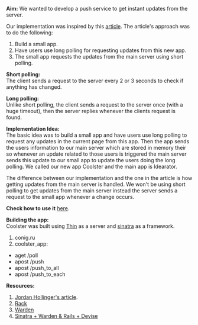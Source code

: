 **Aim:**
We wanted to develop a push service to get instant updates from the server.

Our implementation was inspired by this [article](http://jordanhollinger.com/2011/05/15/writing-an-ajax-long-polling-server-in-ruby-part-1). The article's approach was to do the following:  
1. Build a small app.  
2. Have users use long polling for requesting updates from this new app.  
3. The small app requests the updates from the main server using short polling.    

**Short polling:**    
The client sends a request to the server every 2 or 3 seconds to check if anything has changed.

**Long polling:**    
Unlike short polling, the client sends a request to the server once (with a huge timeout), then the server replies whenever the clients request is found.


**Implementation Idea:**    
The basic idea was to build a small app and have users use long polling to request any updates in the current page from this app. Then the app sends the users information to our main server which are stored in memory their so whenever an update related to those users is triggered the main server sends this update to our small app to update the users doing the long polling. We called our new app Coolster and the main app is Idearator.

The difference between our implementation and the one in the article is how getting updates from the main server is handled. We won't be using short polling to get updates from the main server instead the server sends a request to the small app whenever a change occurs. 

**Check how to use it** [here](https://github.com/DevYah/coolsoft-13/wiki/How-to-use-polling-framwork).  

**Building the app:**    
Coolster was built using [Thin](http://code.macournoyer.com/thin/) as a server and [sinatra](http://www.sinatrarb.com/) as a framework.  
1. conig.ru  
2. coolster_app:  
* aget /poll
* apost /push
* apost /push_to_all
* apost /push_to_each  

  
**Resources:**  
1. [ Jordan Hollinger's article](http://jordanhollinger.com/2011/05/15/writing-an-ajax-long-polling-server-in-ruby-part-1).  
2. [Rack](http://ruby.about.com/od/rack/a/What-Is-Rack.htm)  
3. [Warden](https://github.com/hassox/warden/wiki/overview)  
4. [Sinatra + Warden & Rails + Devise](http://labnote.beedesk.com/sinatra-warden-rails-devise)